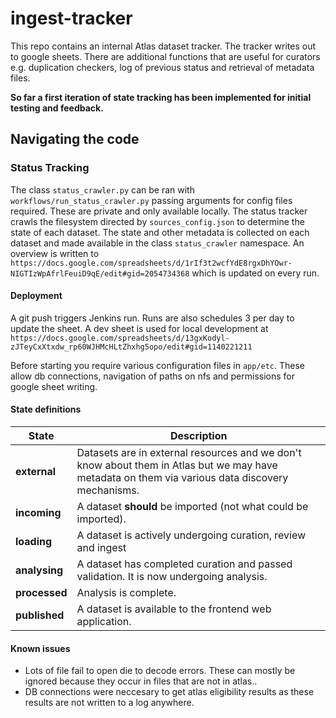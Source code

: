 # ingest-tracker

This repo contains an internal Atlas dataset tracker. The tracker writes out to google sheets. There are additional functions that are useful for curators e.g. duplication checkers, log of previous status and retrieval of metadata files.

**So far a first iteration of state tracking has been implemented for initial testing and feedback.**


## Navigating the code
### Status Tracking

The class `status_crawler.py` can be ran with `workflows/run_status_crawler.py` passing arguments for config files required. These are private and only available locally.
The status tracker crawls the filesystem directed by `sources_config.json` to determine the state of each dataset.
The state and other metadata is collected on each dataset and made available in the class `status_crawler` namespace.
An overview is written to `https://docs.google.com/spreadsheets/d/1rIf3t2wcfYdE8rgxDhYOwr-NIGTIzWpAfrlFeuiD9qE/edit#gid=2054734368` which is updated on every run.


#### Deployment
A git push triggers Jenkins run. Runs are also schedules 3 per day to update the sheet. A dev sheet is used for local development at `https://docs.google.com/spreadsheets/d/13gxKodyl-zJTeyCxXtxdw_rp60WJHMcHLtZhxhg5opo/edit#gid=1140221211`

Before starting you require various configuration files in `app/etc`. These allow db connections, navigation of paths on nfs and permissions for google sheet writing. 

#### State definitions 

| State  | Description  |
|---|---|
|**external**| Datasets are in external resources and we don't know about them in Atlas but we may have metadata on them via various data discovery mechanisms.  |
|**incoming**| A dataset **should** be imported (not what could be imported). |
|**loading**|A dataset is actively undergoing curation, review and ingest|
|**analysing**|A dataset has completed curation and passed validation. It is now undergoing analysis.|
|**processed**|Analysis is complete.|
|**published**|A dataset is available to the frontend web application.|


#### Known issues

- Lots of file fail to open die to decode errors. These can mostly be ignored because they occur in files that are not in atlas..
- DB connections were neccesary to get atlas eligibility results as these results are not written to a log anywhere. 

 
